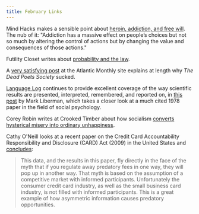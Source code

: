 ```yaml
---
title: February Links
---
```


Mind Hacks makes a sensible point about
[heroin, addiction, and free will](http://mindhacks.com/2014/02/06/heroin-addiction-and-free-will/).
The nub of it: "Addiction has a massive effect on people’s choices but not so
much by altering the control of actions but by changing the value and
consequences of those actions."

Futility Closet writes about
[probability and the law](http://www.futilitycloset.com/2014/02/12/justice-confused/).

A
[very satisfying post](http://www.theatlantic.com/education/archive/2014/02/-em-dead-poets-society-em-is-a-terrible-defense-of-the-humanities/283853/)
at the Atlantic Monthly site explains at length why *The Dead Poets Society*
sucked.

[Language Log](http://languagelog.ldc.upenn.edu/nll/) continues to provide
excellent coverage of the way scientific results are presented, interpreted,
remembered, and reported on, in
[this post](http://languagelog.ldc.upenn.edu/nll/?p=1396) by Mark Liberman,
which takes a closer look at a much cited 1978 paper in the field of social
psychology.

Corey Robin writes at Crooked Timber about how socialism [converts hysterical
misery into ordinary unhappiness](http://crookedtimber.org/2014/02/14/death-and-taxes/).

Cathy O'Neill looks at a recent paper on the Credit Card Accountability
Responsibility and Disclosure (CARD) Act (2009) in the United States and
[concludes](http://mathbabe.org/2014/02/21/the-card-act-works/):

> This data, and the results in this paper, fly directly in the face of the myth
> that if you regulate away predatory fees in one way, they will pop up in
> another way. That myth is based on the assumption of a competitive market with
> informed participants. Unfortunately the consumer credit card industry, as well
> as the small business card industry, is not filled with informed participants.
> This is a great example of how asymmetric information causes predatory
> opportunities.

